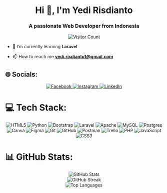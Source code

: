 <h1 align="center">Hi 👋, I'm Yedi Risdianto</h1>
<h3 align="center">A passionate Web Developer from Indonesia</h3>

<div align="center">
  <a href="https://visitcount.itsvg.in">
    <img src="https://visitcount.itsvg.in/api?id=YediRisdianto&icon=4&color=8" alt="Visitor Count">
  </a>
</div>

- 🌱 I’m currently learning **Laravel**

- 📫 How to reach me **yedi.risdianto1@gmail.com**

## 🌐 Socials:
<div align="center">
  <a href="https://facebook.com/yedi.risdianto">
    <img src="https://img.shields.io/badge/Facebook-%231877F2.svg?logo=Facebook&logoColor=white" alt="Facebook">
  </a> 
  <a href="https://instagram.com/ydrsdnt_">
    <img src="https://img.shields.io/badge/Instagram-%23E4405F.svg?logo=Instagram&logoColor=white" alt="Instagram">
  </a> 
  <a href="https://linkedin.com/in/yedi-risdianto">
    <img src="https://img.shields.io/badge/LinkedIn-%230077B5.svg?logo=linkedin&logoColor=white" alt="LinkedIn">
  </a>
</div>

# 💻 Tech Stack:
<div align="center">
  <img src="https://img.shields.io/badge/html5-%23E34F26.svg?style=for-the-badge&logo=html5&logoColor=white" alt="HTML5">
  <img src="https://img.shields.io/badge/python-3670A0?style=for-the-badge&logo=python&logoColor=ffdd54" alt="Python">
  <img src="https://img.shields.io/badge/bootstrap-%238511FA.svg?style=for-the-badge&logo=bootstrap&logoColor=white" alt="Bootstrap">
  <img src="https://img.shields.io/badge/laravel-%23FF2D20.svg?style=for-the-badge&logo=laravel&logoColor=white" alt="Laravel">
  <img src="https://img.shields.io/badge/apache-%23D42029.svg?style=for-the-badge&logo=apache&logoColor=white" alt="Apache">
  <img src="https://img.shields.io/badge/mysql-4479A1.svg?style=for-the-badge&logo=mysql&logoColor=white" alt="MySQL">
  <img src="https://img.shields.io/badge/postgres-%23316192.svg?style=for-the-badge&logo=postgresql&logoColor=white" alt="Postgres">
  <img src="https://img.shields.io/badge/Canva-%2300C4CC.svg?style=for-the-badge&logo=Canva&logoColor=white" alt="Canva">
  <img src="https://img.shields.io/badge/figma-%23F24E1E.svg?style=for-the-badge&logo=figma&logoColor=white" alt="Figma">
  <img src="https://img.shields.io/badge/git-%23F05033.svg?style=for-the-badge&logo=git&logoColor=white" alt="Git">
  <img src="https://img.shields.io/badge/github-%23121011.svg?style=for-the-badge&logo=github&logoColor=white" alt="GitHub">
  <img src="https://img.shields.io/badge/Postman-FF6C37?style=for-the-badge&logo=postman&logoColor=white" alt="Postman">
  <img src="https://img.shields.io/badge/Trello-%23026AA7.svg?style=for-the-badge&logo=Trello&logoColor=white" alt="Trello">
  <img src="https://img.shields.io/badge/php-%23777BB4.svg?style=for-the-badge&logo=php&logoColor=white" alt="PHP">
  <img src="https://img.shields.io/badge/javascript-%23323330.svg?style=for-the-badge&logo=javascript&logoColor=%23F7DF1E" alt="JavaScript">
  <img src="https://img.shields.io/badge/css3-%231572B6.svg?style=for-the-badge&logo=css3&logoColor=white" alt="CSS3">
</div>

# 📊 GitHub Stats:
<div align="center">
  <img src="https://github-readme-stats.vercel.app/api?username=YediRisdianto&theme=transparent&hide_border=false&include_all_commits=false&count_private=false" alt="GitHub Stats"><br>
  <img src="https://github-readme-streak-stats.herokuapp.com/?user=YediRisdianto&theme=transparent&hide_border=false" alt="GitHub Streak"><br>
  <img src="https://github-readme-stats.vercel.app/api/top-langs/?username=YediRisdianto&theme=transparent&hide_border=false&include_all_commits=false&count_private=false&layout=compact" alt="Top Languages">
</div>
